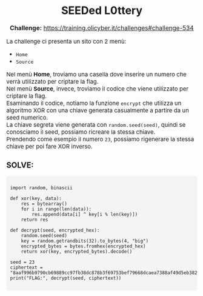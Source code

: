 <h1 style="text-align: center;">SEEDed L0ttery</h1>

<p style="text-align: center; font-size: 16px;">
  <strong>Challenge:</strong> <a href="https://training.olicyber.it/challenges#challenge-534">https://training.olicyber.it/challenges#challenge-534</a>
</p>

<p style="font-size: 15px;">
  La challenge ci presenta un sito con 2 menù:
</p>

<ul style="font-size: 15px;">
  <li><code>Home</code></li>
  <li><code>Source</code></li>
</ul>

<p style="font-size: 15px;">
  Nel menù <strong>Home</strong>, troviamo una casella dove inserire un numero che verrà utilizzato per criptare la flag.<br>
  Nel menù <strong>Source</strong>, invece, troviamo il codice che viene utilizzato per criptare la flag.<br>
  Esaminando il codice, notiamo la funzione <code>encrypt</code> che utilizza un algoritmo XOR con una chiave generata casualmente a partire da un seed numerico.<br>  
  La chiave segreta viene generata con <code>random.seed(seed)</code>, quindi se conosciamo il seed, possiamo ricreare la stessa chiave.<br>
  Prendendo come esempio il numero <code>23</code>, possiamo rigenerare la stessa chiave per poi fare XOR inverso.
</p>

<h2 style="font-size: 20px;">SOLVE:</h2>

<pre style="background-color: #f4f4f4; padding: 10px; border-radius: 5px; font-size: 14px; overflow-x: auto;">
<code class="language-python">
import random, binascii

def xor(key, data):
    res = bytearray()
    for i in range(len(data)):
        res.append(data[i] ^ key[i % len(key)])
    return res

def decrypt(seed, encrypted_hex):
    random.seed(seed)
    key = random.getrandbits(32).to_bytes(4, "big")
    encrypted_bytes = bytes.fromhex(encrypted_hex)
    return xor(key, encrypted_bytes).decode()

seed = 23
ciphertext = "8aaf996b9790cb69889cc97fb38dc878b3f69753bef79668dcaea7388af49d5eb382c93dcdbe"
print("FLAG:", decrypt(seed, ciphertext))
</code>
</pre>
